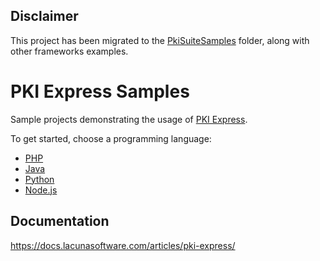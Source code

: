 Disclaimer
--------
This project has been migrated to the [PkiSuiteSamples](https://github.com/LacunaSoftware/PkiSuiteSamples) folder, along with other frameworks examples.

# PKI Express Samples

Sample projects demonstrating the usage of [PKI Express](https://docs.lacunasoftware.com/articles/pki-express/).

To get started, choose a programming language:

* [PHP](PHP/)
* [Java](Java/)
* [Python](Python/)
* [Node.js](NodeJS)

## Documentation

https://docs.lacunasoftware.com/articles/pki-express/
